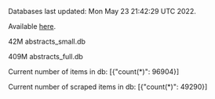 Databases last updated: Mon May 23 21:42:29 UTC 2022. 

Available [here](https://github.com/cbeauhilton/ash-db/releases).


42M	abstracts_small.db

409M	abstracts_full.db

Current number of items in db:
[{"count(*)": 96904}]

Current number of scraped items in db:
[{"count(*)": 49290}]
